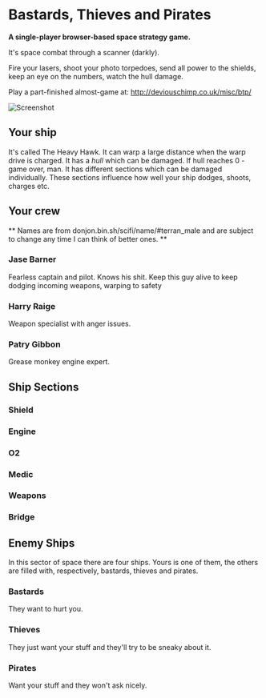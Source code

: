 
Bastards, Thieves and Pirates
=============================

**A single-player browser-based space strategy game.**

It's space combat through a scanner (darkly).

Fire your lasers, shoot your photo torpedoes, send all power to the shields, keep an eye on the numbers, watch the hull damage.

Play a part-finished almost-game at: http://deviouschimp.co.uk/misc/btp/

![Screenshot](http://deviouschimp.co.uk/misc/btp/screenshot.png)

Your ship
---------

It's called The Heavy Hawk. It can warp a large distance when the warp drive is charged. It has a *hull* which can be damaged. If hull reaches 0 - game over, man. It has different sections which can be damaged individually. These sections influence how well your ship dodges, shoots, charges etc.

Your crew
---------

** Names are from donjon.bin.sh/scifi/name/#terran_male and are subject to change any time I can think of better ones. **

### Jase Barner ###

Fearless captain and pilot. Knows his shit. Keep this guy alive to keep dodging incoming weapons, warping to safety

### Harry Raige ###

Weapon specialist with anger issues.

### Patry Gibbon ###

Grease monkey engine expert.

Ship Sections
-------------

### Shield ###



### Engine ###



### O2 ###



### Medic ###



### Weapons ###



### Bridge ###

Enemy Ships
-----------

In this sector of space there are four ships. Yours is one of them, the others are filled with, respectively, bastards, thieves and pirates.


### Bastards ###

They want to hurt you.


### Thieves ###

They just want your stuff and they'll try to be sneaky about it.


### Pirates ###

Want your stuff and they won't ask nicely.